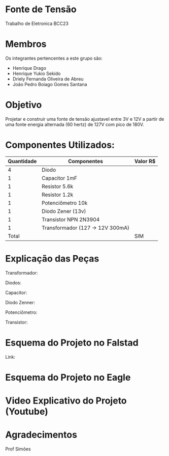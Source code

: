 # Fonte de Tensão
Trabalho de Eletronica BCC23

# Membros
Os integrantes pertencentes a este grupo são:
  - Henrique Drago
  - Henrique Yukio Sekido
  - Driely Fernanda Oliveira de Abreu
  - João Pedro Boiago Gomes Santana
  
# Objetivo
Projetar e construir uma fonte de tensão ajustavel entre 3V e 12V a partir de uma fonte energia alternada (60 hertz) de 127V com pico de 180V.

# Componentes Utilizados:
| Quantidade | Componentes                      | Valor R$ |
|------------|----------------------------------|----------|
| 4          | Diodo                            |  |
| 1          | Capacitor 1mF                    |  |
| 1          | Resistor 5.6k                    |  |
| 1          | Resistor 1.2k                    |  |
| 1          | Potenciômetro  10k               |  |
| 1          | Diodo Zener (13v)                |  |
| 1          | Transistor NPN 2N3904            |  |
| 1          | Transformador (127 -> 12V 300mA) |  |
| Total      |                                  | SIM |

# Explicação das Peças

Transformador:

Diodos:

Capacitor:

Diodo Zenner: 

Potenciômetro: 

Transistor: 

# Esquema do Projeto no Falstad

Link: 

# Esquema do Projeto no Eagle

# Video Explicativo do Projeto (Youtube)

# Agradecimentos
Prof Simões




